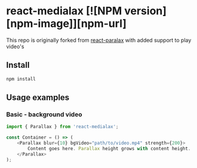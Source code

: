 # react-medialax [![NPM version][npm-image]][npm-url]

This repo is originally forked from [react-paralax](https://github.com/rrutsche/react-parallax#readme) with added support to play video's

## Install

```sh
npm install
```

<!-- ### [Demo on codesandbox](https://codesandbox.io/embed/r0yEkozrw?view=preview) -->

## Usage examples

### Basic - background video

```javascript
import { Parallax } from 'react-medialax';

const Container = () => (
    <Parallax blur={10} bgVideo="path/to/video.mp4" strength={200}>
        Content goes here. Parallax height grows with content height.
    </Parallax>
);
```
